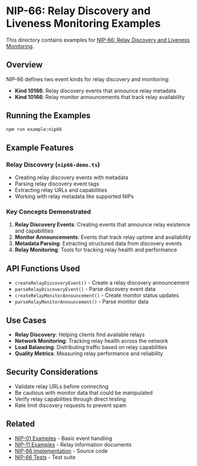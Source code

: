 # NIP-66: Relay Discovery and Liveness Monitoring Examples

This directory contains examples for [NIP-66: Relay Discovery and Liveness Monitoring](https://github.com/nostr-protocol/nips/blob/master/66.md).

## Overview

NIP-66 defines two event kinds for relay discovery and monitoring:
- **Kind 10166**: Relay discovery events that announce relay metadata
- **Kind 10166**: Relay monitor announcements that track relay availability

## Running the Examples

```bash
npm run example:nip66
```

## Example Features

### Relay Discovery (`nip66-demo.ts`)
- Creating relay discovery events with metadata
- Parsing relay discovery event tags
- Extracting relay URLs and capabilities
- Working with relay metadata like supported NIPs

### Key Concepts Demonstrated

1. **Relay Discovery Events**: Creating events that announce relay existence and capabilities
2. **Monitor Announcements**: Events that track relay uptime and availability
3. **Metadata Parsing**: Extracting structured data from discovery events
4. **Relay Monitoring**: Tools for tracking relay health and performance

## API Functions Used

- `createRelayDiscoveryEvent()` - Create a relay discovery announcement
- `parseRelayDiscoveryEvent()` - Parse discovery event data
- `createRelayMonitorAnnouncement()` - Create monitor status updates
- `parseRelayMonitorAnnouncement()` - Parse monitor data

## Use Cases

- **Relay Discovery**: Helping clients find available relays
- **Network Monitoring**: Tracking relay health across the network
- **Load Balancing**: Distributing traffic based on relay capabilities
- **Quality Metrics**: Measuring relay performance and reliability

## Security Considerations

- Validate relay URLs before connecting
- Be cautious with monitor data that could be manipulated
- Verify relay capabilities through direct testing
- Rate limit discovery requests to prevent spam

## Related

- [NIP-01 Examples](../nip01/) - Basic event handling
- [NIP-11 Examples](../nip11/) - Relay information documents
- [NIP-66 Implementation](../../src/nip66/) - Source code
- [NIP-66 Tests](../../tests/nip66/) - Test suite 